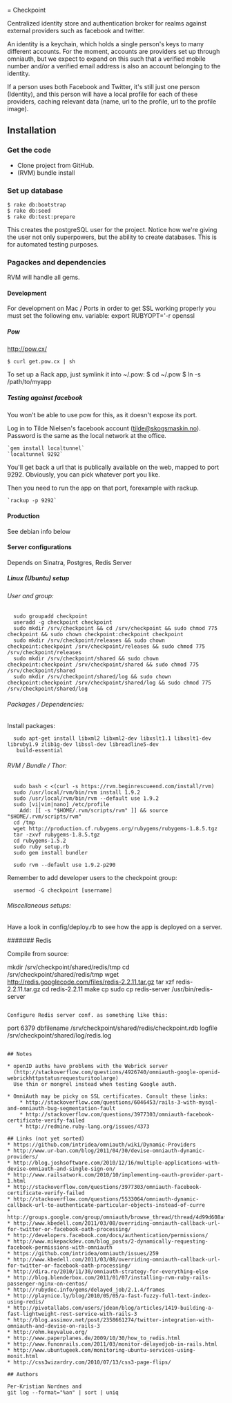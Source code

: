 = Checkpoint

Centralized identity store and authentication broker for realms against external providers such as facebook and twitter.

An identity is a keychain, which holds a single person's keys to  many different accounts. For the moment, accounts are providers set up through omniauth, but we expect to expand on this such that a verified mobile number and/or a verified email address is also an account belonging to the identity.

If a person uses both Facebook and Twitter, it's still just one person (Identity), and this person will have a local profile for each of these providers, caching relevant data (name, url to the profile, url to the profile image).

## Installation

### Get the code

* Clone project from GitHub.
* (RVM) bundle install

### Set up database

    $ rake db:bootstrap
    $ rake db:seed
    $ rake db:test:prepare

This creates the postgreSQL user for the project. Notice how we're giving the user not only superpowers, but the ability to create databases. This is for automated testing purposes.

### Pagackes and dependencies

RVM will handle all gems.

#### Development
For development on Mac / Ports in order to get SSL working properly you
must set the following env. variable: export RUBYOPT='-r openssl

##### Pow

http://pow.cx/

    $ curl get.pow.cx | sh

To set up a Rack app, just symlink it into ~/.pow:
    $ cd ~/.pow
    $ ln -s /path/to/myapp


##### Testing against facebook

You won't be able to use pow for this, as it doesn't expose its port.

Log in to Tilde Nielsen's facebook account (tilde@skogsmaskin.no).
Password is the same as the local network at the office.

    `gem install localtunnel`
    `localtunnel 9292`

You'll get back a url that is publically available on the web, mapped to port 9292.
Obviously, you can pick whatever port you like.

Then you need to run the app on that port, forexample with rackup.

    `rackup -p 9292`


#### Production
See debian info below

#### Server configurations
Depends on Sinatra, Postgres, Redis Server

##### Linux (Ubuntu) setup

###### User and group:

```
  sudo groupadd checkpoint
  useradd -g checkpoint checkpoint  
  sudo mkdir /srv/checkpoint && cd /srv/checkpoint && sudo chmod 775 checkpoint && sudo chown checkpoint:checkpoint checkpoint
  sudo mkdir /srv/checkpoint/releases && sudo chown checkpoint:checkpoint /srv/checkpoint/releases && sudo chmod 775 /srv/checkpoint/releases  
  sudo mkdir /srv/checkpoint/shared && sudo chown checkpoint:checkpoint /srv/checkpoint/shared && sudo chmod 775 /srv/checkpoint/shared
  sudo mkdir /srv/checkpoint/shared/log && sudo chown checkpoint:checkpoint /srv/checkpoint/shared/log && sudo chmod 775 /srv/checkpoint/shared/log

```

###### Packages / Dependencies:

Install packages:

```
  sudo apt-get install libxml2 libxml2-dev libxslt1.1 libxslt1-dev libruby1.9 zlib1g-dev libssl-dev libreadline5-dev
   build-essential
```

###### RVM / Bundle / Thor:

```
  sudo bash < <(curl -s https://rvm.beginrescueend.com/install/rvm) 
  sudo /usr/local/rvm/bin/rvm install 1.9.2
  sudo /usr/local/rvm/bin/rvm --default use 1.9.2
  sudo [vi|vim|nano] /etc/profile
    Add: [[ -s "$HOME/.rvm/scripts/rvm" ]] && source "$HOME/.rvm/scripts/rvm"
  cd /tmp
  wget http://production.cf.rubygems.org/rubygems/rubygems-1.8.5.tgz
  tar -zxvf rubygems-1.8.5.tgz
  cd rubygems-1.5.2
  sudo ruby setup.rb
  sudo gem install bundler

  sudo rvm --default use 1.9.2-p290

```

Remember to add developer users to the checkpoint group:

```
  usermod -G checkpoint [username]

```

###### Miscellaneous setups:

Have a look in config/deploy.rb to see how the app is deployed on a server.

####### Redis

Compile from source:

mkdir /srv/checkpoint/shared/redis/tmp
cd /srv/checkpoint/shared/redis/tmp
wget http://redis.googlecode.com/files/redis-2.2.11.tar.gz
tar xzf redis-2.2.11.tar.gz
cd redis-2.2.11
make
cp sudo cp redis-server /usr/bin/redis-server

```

Configure Redis server conf. as something like this:
```      
port 6379
dbfilename /srv/checkpoint/shared/redis/checkpoint.rdb
logfile /srv/checkpoint/shared/log/redis.log
```

## Notes

* openID auths have problems with the Webrick server
  (http://stackoverflow.com/questions/4926740/omniauth-google-openid-webrickhttpstatusrequesturitoolarge)
  Use thin or mongrel instead when testing Google auth.
  
* OmniAuth may be picky on SSL certificates. Consult these links:
    * http://stackoverflow.com/questions/6046453/rails-3-with-mysql-and-omniauth-bug-segmentation-fault
    * http://stackoverflow.com/questions/3977303/omniauth-facebook-certificate-verify-failed
    * http://redmine.ruby-lang.org/issues/4373

## Links (not yet sorted)  
* https://github.com/intridea/omniauth/wiki/Dynamic-Providers
* http://www.ur-ban.com/blog/2011/04/30/devise-omniauth-dynamic-providers/
* http://blog.joshsoftware.com/2010/12/16/multiple-applications-with-devise-omniauth-and-single-sign-on/
* http://www.railsatwork.com/2010/10/implementing-oauth-provider-part-1.html
* http://stackoverflow.com/questions/3977303/omniauth-facebook-certificate-verify-failed
* http://stackoverflow.com/questions/5533064/omniauth-dynamic-callback-url-to-authenticate-particular-objects-instead-of-curre
* http://groups.google.com/group/omniauth/browse_thread/thread/4d99d608af904879
* http://www.kbedell.com/2011/03/08/overriding-omniauth-callback-url-for-twitter-or-facebook-oath-processing/
* http://developers.facebook.com/docs/authentication/permissions/
* http://www.mikepackdev.com/blog_posts/2-dynamically-requesting-facebook-permissions-with-omniauth
* https://github.com/intridea/omniauth/issues/259
* http://www.kbedell.com/2011/03/08/overriding-omniauth-callback-url-for-twitter-or-facebook-oath-processing/
* http://dira.ro/2010/11/30/omniauth-strategy-for-everything-else
* http://blog.blenderbox.com/2011/01/07/installing-rvm-ruby-rails-passenger-nginx-on-centos/
* http://rubydoc.info/gems/delayed_job/2.1.4/frames
* http://playnice.ly/blog/2010/05/05/a-fast-fuzzy-full-text-index-using-redis/
* http://pivotallabs.com/users/jdean/blog/articles/1419-building-a-fast-lightweight-rest-service-with-rails-3
* http://blog.assimov.net/post/2358661274/twitter-integration-with-omniauth-and-devise-on-rails-3
* http://ohm.keyvalue.org/
* http://www.paperplanes.de/2009/10/30/how_to_redis.html
* http://www.funonrails.com/2011/03/monitor-delayedjob-in-rails.html
* http://www.ubuntugeek.com/monitoring-ubuntu-services-using-monit.html
* http://css3wizardry.com/2010/07/13/css3-page-flips/

## Authors

Per-Kristian Nordnes and
git log --format="%an" | sort | uniq

